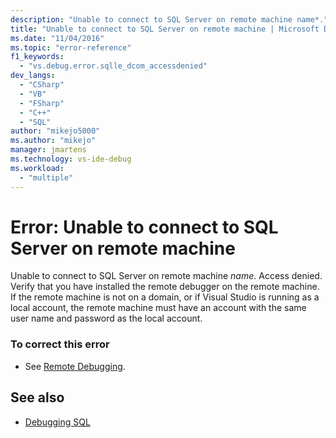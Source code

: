 ```yaml
---
description: "Unable to connect to SQL Server on remote machine name*."
title: "Unable to connect to SQL Server on remote machine | Microsoft Docs"
ms.date: "11/04/2016"
ms.topic: "error-reference"
f1_keywords:
  - "vs.debug.error.sqlle_dcom_accessdenied"
dev_langs:
  - "CSharp"
  - "VB"
  - "FSharp"
  - "C++"
  - "SQL"
author: "mikejo5000"
ms.author: "mikejo"
manager: jmartens
ms.technology: vs-ide-debug
ms.workload:
  - "multiple"
---
```

# Error: Unable to connect to SQL Server on remote machine
Unable to connect to SQL Server on remote machine *name*. Access denied. Verify that you have installed the remote debugger on the remote machine. If the remote machine is not on a domain, or if Visual Studio is running as a local account, the remote machine must have an account with the same user name and password as the local account.

### To correct this error

- See [Remote Debugging](../debugger/remote-debugging.md).

## See also
- [Debugging SQL](/previous-versions/visualstudio/visual-studio-2010/zefbf0t6(v=vs.100))
